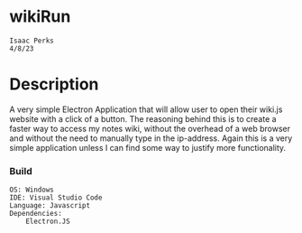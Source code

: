 # wikiRun
	Isaac Perks
	4/8/23

# Description

A very simple Electron Application that will allow user to open their wiki.js website with a click of a button. 
The reasoning behind this is to create a faster way to access my notes wiki, without the overhead of a web browser and
without the need to manually type in the ip-address. Again this is a very simple application unless I can find some
way to justify more functionality.

### Build
	OS: Windows
	IDE: Visual Studio Code
	Language: Javascript
	Dependencies: 
	    Electron.JS